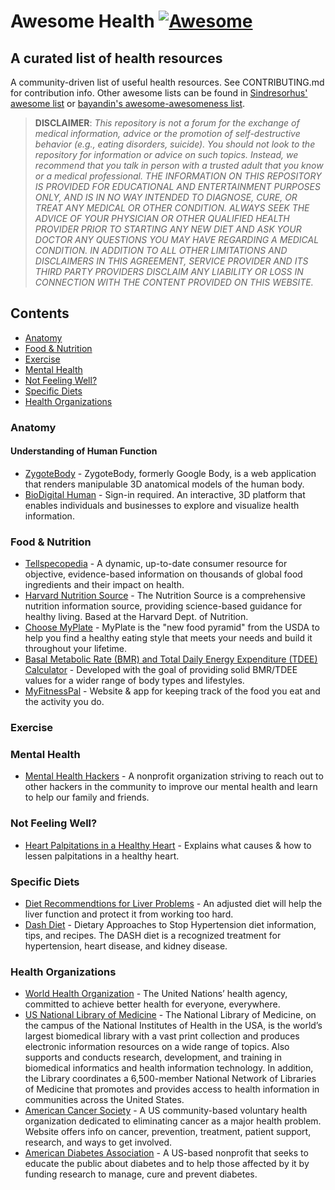 # Awesome Health [![Awesome](https://awesome.re/badge.svg)](https://awesome.re)

## A curated list of health resources

A community-driven list of useful health resources. See CONTRIBUTING.md for contribution info. Other awesome lists can be found in [Sindresorhus' awesome list](https://github.com/sindresorhus/awesome) or [bayandin's awesome-awesomeness list](https://github.com/bayandin/awesome-awesomeness).

 > **DISCLAIMER**: *This repository is not a forum for the exchange of medical information, advice or the promotion of self-destructive behavior (e.g., eating disorders, suicide). You should not look to the repository for information or advice on such topics. Instead, we recommend that you talk in person with a trusted adult that you know or a medical professional. THE INFORMATION ON THIS REPOSITORY IS PROVIDED FOR EDUCATIONAL AND ENTERTAINMENT PURPOSES ONLY, AND IS IN NO WAY INTENDED TO DIAGNOSE, CURE, OR TREAT ANY MEDICAL OR OTHER CONDITION. ALWAYS SEEK THE ADVICE OF YOUR PHYSICIAN OR OTHER QUALIFIED HEALTH PROVIDER PRIOR TO STARTING ANY NEW DIET AND ASK YOUR DOCTOR ANY QUESTIONS YOU MAY HAVE REGARDING A MEDICAL CONDITION. IN ADDITION TO ALL OTHER LIMITATIONS AND DISCLAIMERS IN THIS AGREEMENT, SERVICE PROVIDER AND ITS THIRD PARTY PROVIDERS DISCLAIM ANY LIABILITY OR LOSS IN CONNECTION WITH THE CONTENT PROVIDED ON THIS WEBSITE.*

## Contents

- [Anatomy](#anatomy)
- [Food & Nutrition](#food)
- [Exercise](#exercise)
- [Mental Health](#mental-health)
- [Not Feeling Well?](#not-feeling-well)
- [Specific Diets](#specific-diets)
- [Health Organizations](#health-organizations)
  
### Anatomy

#### Understanding of Human Function

- [ZygoteBody](http://zygotebody.com/) - ZygoteBody, formerly Google Body, is a web application that renders manipulable 3D anatomical models of the human body.
- [BioDigital Human](https://human.biodigital.com/index.html) - Sign-in required. An interactive, 3D platform that enables individuals and businesses to explore and visualize health information.

### Food & Nutrition

- [Tellspecopedia](http://www.tellspecopedia.com/) - A dynamic, up-to-date consumer resource for objective, evidence-based information on thousands of global food ingredients and their impact on health.
- [Harvard Nutrition Source](http://www.hsph.harvard.edu/nutritionsource/) - The Nutrition Source is a comprehensive nutrition information source, providing science-based guidance for healthy living. Based at the Harvard Dept. of Nutrition.
- [Choose MyPlate](http://www.choosemyplate.gov/) - MyPlate is the "new food pyramid" from the USDA to help you find a healthy eating style that meets your needs and build it throughout your lifetime.
- [Basal Metabolic Rate (BMR) and Total Daily Energy Expenditure (TDEE) Calculator](https://www.sailrabbit.com/bmr/) - Developed with the goal of providing solid BMR/TDEE values for a wider range of body types and lifestyles.
- [MyFitnessPal](https://www.myfitnesspal.com/) - Website & app for keeping track of the food you eat and the activity you do.

### Exercise

### Mental Health

- [Mental Health Hackers](https://mentalhealthhackers.org) - A nonprofit organization striving to reach out to other hackers in the community to improve our mental health and learn to help our family and friends.

### Not Feeling Well?

- [Heart Palpitations in a Healthy Heart](http://www.heartmdinstitute.com/126-hmd-root/hmd-articles/494-worried-about-heart-palpitations#!kmt-start=10) - Explains what causes & how to lessen palpitations in a healthy heart.

### Specific Diets

- [Diet Recommendtions for Liver Problems](http://www.nlm.nih.gov/medlineplus/ency/article/002441.htm) - An adjusted diet will help the liver function and protect it from working too hard.
- [Dash Diet](https://www.kidney.org/atoz/content/Dash_Diet) - Dietary Approaches to Stop Hypertension diet information, tips, and recipes. The DASH diet is a recognized treatment for hypertension, heart disease, and kidney disease.

### Health Organizations

- [World Health Organization](http://www.who.int/en/) - The United Nations’ health agency, committed to achieve better health for everyone, everywhere.
- [US National Library of Medicine](http://www.nlm.nih.gov/) - The National Library of Medicine, on the campus of the National Institutes of Health in the USA, is the world’s largest biomedical library with a vast print collection and produces electronic information resources on a wide range of topics. Also supports and conducts research, development, and training in biomedical informatics and health information technology. In addition, the Library coordinates a 6,500-member National Network of Libraries of Medicine that promotes and provides access to health information in communities across the United States.
- [American Cancer Society](http://www.cancer.org/) - A US community-based voluntary health organization dedicated to eliminating cancer as a major health problem. Website offers info on cancer, prevention, treatment, patient support, research, and ways to get involved.
- [American Diabetes Association](http://www.diabetes.org/) - A US-based nonprofit that seeks to educate the public about diabetes and to help those affected by it by funding research to manage, cure and prevent diabetes.
